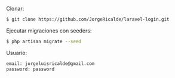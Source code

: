 Clonar:

```bash
$ git clone https://github.com/JorgeRicalde/laravel-login.git
```

Ejecutar migraciones con seeders:

```bash
$ php artisan migrate --seed
```

Usuario:

```bash
email: jorgeluisricalde@gmail.com
password: password
```
